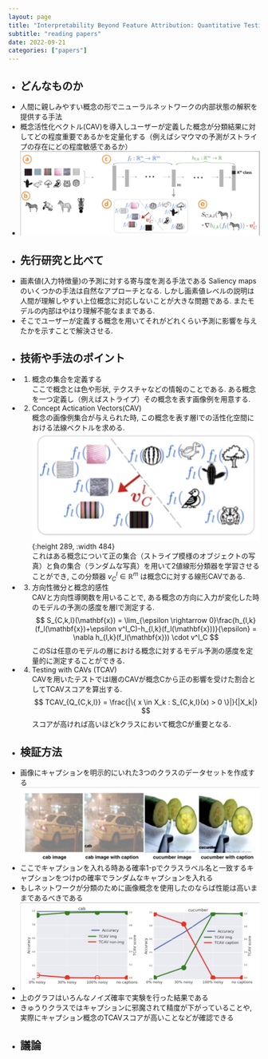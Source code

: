 ```yaml
---
layout: page
title: "Interpretability Beyond Feature Attribution: Quantitative Testing with Concept Activation Vectors (TCAV)"
subtitle: "reading papers"
date: 2022-09-21
categories: ["papers"]
---
```

    
- ## どんなものか  
- 人間に親しみやすい概念の形でニューラルネットワークの内部状態の解釈を提供する手法  
- 概念活性化ベクトル(CAV)を導入しユーザーが定義した概念が分類結果に対してどの程度重要であるかを定量化する（例えばシマウマの予測がストライプの存在にどの程度敏感であるか）  
- ![image.png](/assets/img/image_1671963078793_0.png)  
- ## 先行研究と比べて  
- 画素値(入力特徴量)の予測に対する寄与度を測る手法である Saliency maps のいくつかの手法は自然なアプローチとなる. しかし画素値レベルの説明は人間が理解しやすい上位概念に対応しないことが大きな問題である. またモデルの内部はやはり理解不能なままである.  
- そこでユーザーが定義する概念を用いてそれがどれくらい予測に影響を与えたかを示すことで解決させる.
- ## 技術や手法のポイント  
- 1. 概念の集合を定義する  
  ここで概念とは色や形状, テクスチャなどの情報のことである. ある概念を一つ定義し（例えばストライプ）その概念を表す画像例を用意する.  
- 2. Concept Actication Vectors(CAV)  
  概念の画像例集合が与えられた時, この概念を表す層lでの活性化空間における法線ベクトルを求める.  
  ![image.png](/assets/img/image_1671963146239_0.png){:height 289, :width 484}   
  これはある概念について正の集合（ストライプ模様のオブジェクトの写真）と負の集合（ランダムな写真）を用いて2値線形分類器を学習させることができ, この分類器 $v^l_C \in \mathbb{R}^m$ は概念Cに対する線形CAVである.  
- 3. 方向性微分と概念的感性  
  CAVと方向性導関数を用いることで, ある概念の方向に入力が変化した時のモデルの予測の感度を層lで測定する.   
$$
	  S_{C,k,l}(\mathbf{x}) = \lim_{\epsilon \rightarrow 0}\frac{h_{l,k}(f_l(\mathbf{x})+\epsilon v^l_C)-h_{l,k}(f_l(\mathbf{x}))}{\epsilon} = \nabla h_{l,k}(f_l(\mathbf{x})) \cdot v^l_C
	  $$ このSは任意のモデルの層における概念に対するモデル予測の感度を定量的に測定することができる.  
- 4. Testing with CAVs (TCAV)  
  CAVを用いたテストではl層のCAVが概念Cから正の影響を受けた割合としてTCAVスコアを算出する.  
$$
	  TCAV_{Q_{C,k,l}} = \frac{|\{ x \in X_k : S_{C,k,l}(x) > 0 \}|}{|X_k|}
	  $$ スコアが高ければ高いほどkクラスにおいて概念Cが重要となる.  
- ## 検証方法  
- 画像にキャプションを明示的にいれた3つのクラスのデータセットを作成する  
  ![image.png](/assets/img/image_1671963230846_0.png)  
- ここでキャプションを入れる時ある確率1-pでクラスラベル名と一致するキャプションをつけpの確率でランダムなキャプションを入れる  
- もしネットワークが分類のために画像概念を使用したのならば性能は高いままであるべきである  
- ![image.png](/assets/img/image_1671963268900_0.png)  
- 上のグラフはいろんなノイズ確率で実験を行った結果である  
- きゅうりクラスではキャプションに邪魔されて精度が下がっていることや, 実際にキャプション概念のTCAVスコアが高いことなどが確認できる  
- ## 議論